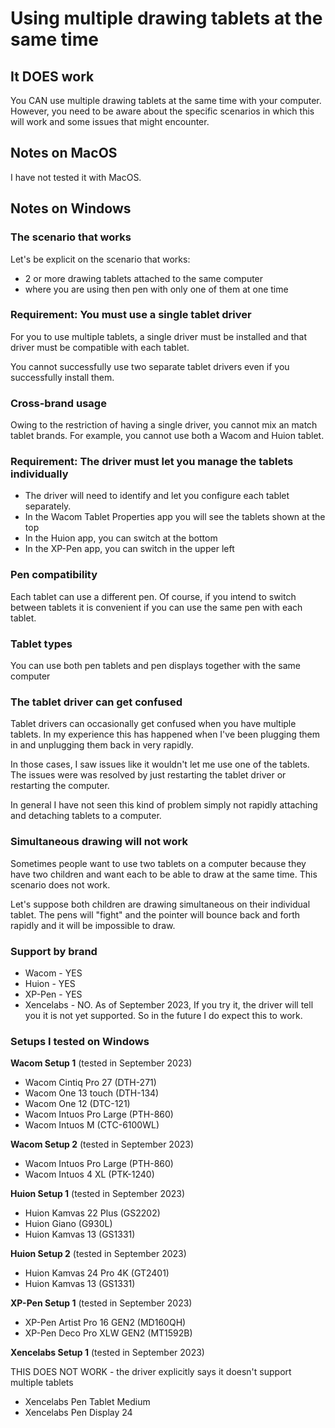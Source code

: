 # Using multiple drawing tablets at the same time

## It DOES work

You CAN use multiple drawing tablets at the same time with your computer. However, you need to be aware about the specific scenarios in which this will work and some issues that might encounter.

## Notes on MacOS

I have not tested it with MacOS.&#x20;

## Notes on Windows

### The scenario that works

Let's be explicit on the scenario that works:

* 2 or more drawing tablets attached to the same computer
* where you are using then pen with only one of them at one time

### Requirement: You must use a single tablet driver

For you to use multiple tablets, a single driver must be installed and that driver must be compatible with each tablet.&#x20;

You cannot successfully use two separate tablet drivers even if you successfully install them.

### Cross-brand usage

Owing to the restriction of having a single driver, you cannot mix an match tablet brands. For example, you cannot use both a Wacom and Huion tablet.

### Requirement: The driver must let you manage the tablets individually

* The driver will need to identify and let you configure each tablet separately.
* In the Wacom Tablet Properties app you will see the tablets shown at the top&#x20;
* In the Huion app, you can switch at the bottom
* In the XP-Pen app, you can switch in the upper left

### Pen compatibility

Each tablet can use a different pen. Of course, if you intend to switch between tablets it is convenient if you can use the same pen with each tablet.&#x20;

### Tablet types

You can use both pen tablets and pen displays together with the same computer&#x20;

### The tablet driver can get confused

Tablet drivers can occasionally get confused when you have multiple tablets. In my experience this has happened when I've been plugging them in and unplugging them back in very rapidly.

In those cases, I saw issues like it wouldn't let me use one of the tablets. The issues were was resolved by just restarting the tablet driver or restarting the computer.

In general I have not seen this kind of problem simply not rapidly attaching and detaching tablets to a computer.

### Simultaneous drawing will not work

Sometimes people want to use two tablets on a computer because they have two children and want each to be able to draw at the same time. This scenario does not work.

Let's suppose both children are drawing simultaneous on their individual tablet. The pens will "fight" and the pointer will bounce back and forth rapidly and it will be impossible to draw.&#x20;

### Support by brand

* Wacom - YES
* Huion - YES
* XP-Pen - YES
* Xencelabs - NO. As of September 2023, If you try it, the driver will tell you it is not yet supported. So in the future I do expect this to work.

### Setups I tested on Windows

**Wacom Setup 1** (tested in September 2023)

* Wacom Cintiq Pro 27 (DTH-271)
* Wacom One 13 touch (DTH-134)
* Wacom One 12 (DTC-121)
* Wacom Intuos Pro Large (PTH-860)
* Wacom Intuos M (CTC-6100WL)

**Wacom Setup 2** (tested in September 2023)

* Wacom Intuos Pro Large (PTH-860)
* Wacom Intuos 4 XL (PTK-1240)

**Huion Setup 1** (tested in September 2023)

* Huion Kamvas 22 Plus (GS2202)
* Huion Giano (G930L)
* Huion Kamvas 13 (GS1331)

**Huion Setup 2** (tested in September 2023)

* Huion Kamvas 24 Pro 4K (GT2401)
* Huion Kamvas 13 (GS1331)

**XP-Pen Setup 1** (tested in September 2023)

* XP-Pen Artist Pro 16 GEN2 (MD160QH)
* XP-Pen Deco Pro XLW GEN2 (MT1592B)

**Xencelabs Setup 1** (tested in September 2023)

THIS DOES NOT WORK - the driver explicitly says it doesn't support multiple tablets

* Xencelabs Pen Tablet Medium
* Xencelabs Pen Display 24
